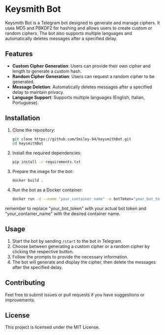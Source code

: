 # Keysmith Bot

Keysmith Bot is a Telegram bot designed to generate and manage ciphers. It uses MD5 and PBKDF2 for hashing and allows users to create custom or random ciphers. The bot also supports multiple languages and automatically deletes messages after a specified delay.

## Features

- **Custom Cipher Generation**: Users can provide their own cipher and length to generate a custom hash.
- **Random Cipher Generation**: Users can request a random cipher to be generated.
- **Message Deletion**: Automatically deletes messages after a specified delay to maintain privacy.
- **Language Support**: Supports multiple languages (English, Italian, Portuguese).

## Installation

1. Clone the repository:
    ```bash
    git clone https://github.com/Smiley-94/keysmithBot.git
    cd keysmithBot
    ```

2. Install the required dependencies:
    ```bash
    pip install -r requirements.txt
    ```
3. Prepare the image for the bot:
    ```bash
    docker build .
    ```
4. Run the bot as a Docker container:
    ```bash
    docker run -d --name "your_container_name" -e botToken="your_bot_token" your_image_name
    ```
remember to replace "your_bot_token" with your actual bot token and "your_container_name" with the desired container
name.

## Usage

1. Start the bot by sending `/start` to the bot in Telegram.
2. Choose between generating a custom cipher or a random cipher by clicking the respective button.
3. Follow the prompts to provide the necessary information.
4. The bot will generate and display the cipher, then delete the messages after the specified delay.

## Contributing

Feel free to submit issues or pull requests if you have suggestions or improvements.

## License

This project is licensed under the MIT License.

